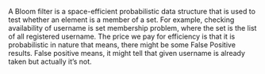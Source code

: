 A Bloom filter is a space-efficient probabilistic data structure that is used to test whether an element is a member of a set.
For example, checking availability of username is set membership problem, where the set is the list of all registered username.
The price we pay for efficiency is that it is probabilistic in nature that means, there might be some False Positive results.
False positive means, it might tell that given username is already taken but actually it’s not.  
